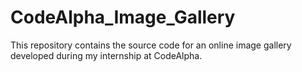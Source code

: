 # CodeAlpha_Image_Gallery
This repository contains the source code for an online image gallery developed during my internship at CodeAlpha.

